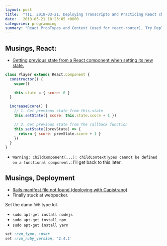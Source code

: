 ```yaml
---
layout: post
title:  "TIL, 2018-03-21, Deploying Transcripto and Practicing React change states"
date:   2018-03-21 18:23:05 +0800
categories: programming
summary: "React PropTypes and Context (used for react-router), Try Deploying Again on AWS."
---
```


## Musings, React:

- [Getting previous state from a React component when setting its new state.](https://gist.github.com/klikstermkd/e56e120ad9559aa44dfeaa3b13cfb25d)

``` js
class Player extends React.Component {
  constructor() {
    super()

    this.state = { score: 0 }
  }

  increaseScore() {
    // 1. Get previous state from this.state
    this.setState({ score: this.state.score + 1 })

    // 2. Get previous state from the callback function
    this.setState((prevState) => {
      return { score: prevState.score + 1 }
    })
  }
}
```

- `Warning: ChildComponent(...): childContextTypes cannot be defined on a functional component.`: I'll get back to this later.


## Musings, Deployment

- [Rails manifest file not found (deploying with Capistrano)](https://stackoverflow.com/questions/47914115/rails-manifest-file-not-found-deploying-with-capistrano)
- Finally stuck at webpacker.

Set the damn `RVM` type lol.
- `sudo apt-get install nodejs`
- `sudo apt-get install npm`
- `sudo apt-get install yarn`

``` ruby
set :rvm_type, :user
set :rvm_ruby_version, '2.4.1'
```
